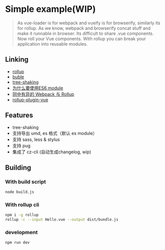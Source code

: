 # Simple example(WIP)

> As vue-loader is for webpack and vueify is for browserify, similarly its for rollup. As we know, webpack and browserify concat stuff and make it runnable in browser. Its difficult to share .vue components. Now roll your Vue components.
With rollup you can break your application into reusable modules.

## Linking 
+ [rollup](https://rollupjs.org/)
+ [buble](https://buble.surge.sh/guide/)
+ [tree-shaking](https://medium.com/@Rich_Harris/tree-shaking-versus-dead-code-elimination-d3765df85c80)
+ [为什么要使用ES6 module](https://github.com/rollup/rollup/wiki/ES6-modules)
+ [同中有异的 Webpack 与 Rollup](https://juejin.im/post/58edb865570c350057f199a7)
+ [rollup-plugin-vue](https://github.com/vuejs/rollup-plugin-vue)


## Features
+ tree-shaking
+ 支持导出 umd, es 格式（默认 es module）
+ 支持 sass, less & stylus
+ 支持 pug
+ 集成了 cz-cli (自动生成changelog, wip)

## Building

### With build script

```bash
node build.js
```

### With rollup cli

```bash
npm i -g rollup
rollup -c --input Hello.vue --output dist/bundle.js
```

### development

```bash
npm run dev
```
